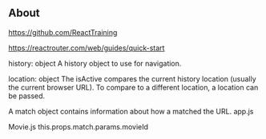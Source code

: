 ## About

https://github.com/ReactTraining

https://reactrouter.com/web/guides/quick-start

history: object
A history object to use for navigation.

location: object
The isActive compares the current history location (usually the current browser URL).
To compare to a different location, a location can be passed.

A match object contains information about how a <Route path> matched the URL.
app.js
<Route exact path="/movie/:movieID" component={Movie} />

Movie.js
this.props.match.params.movieId
